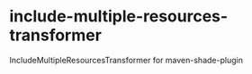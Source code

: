 # include-multiple-resources-transformer
IncludeMultipleResourcesTransformer for maven-shade-plugin
